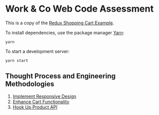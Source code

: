 # Work & Co Web Code Assessment

This is a copy of the [Redux Shopping Cart Example](https://github.com/reactjs/redux/tree/master/examples/shopping-cart).

To install dependencies, use the package manager [Yarn](https://yarnpkg.com/en/):

```
yarn
```

To start a development server:

```
yarn start
```

## Thought Process and Engineering Methodologies

1. [Implement Responsive Design](/tasks/01-responsive-design.md)
2. [Enhance Cart Functionality](/tasks/02-cart-enhancements.md)
3. [Hook Up Product API](/tasks/03-product-api.md)

